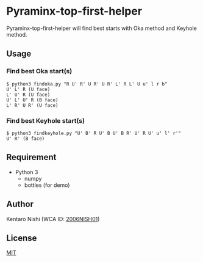 # Pyraminx-top-first-helper

Pyraminx-top-first-helper will find best starts with Oka method and Keyhole method.

## Usage
### Find best Oka start(s)
```
$ python3 findoka.py "R U' R' U R' U R' L' R L' U u' l r b"
U' L' R (U face)
L' U' R (U face)
U' L' U' R (B face)
L' R' U R' (U face)
```

### Find best Keyhole start(s)
```
$ python3 findkeyhole.py "U' B' R U' B U' B R' U' R U' u' l' r'"
U' R' (B face)
```

## Requirement
- Python 3
  - numpy
  - bottles (for demo)

## Author
Kentaro Nishi (WCA ID: [2006NISH01](https://www.worldcubeassociation.org/persons/2006NISH01))

## License
[MIT](https://github.com/nikken7101/pyraminx-top-first-helper/blob/master/LICENSE)
